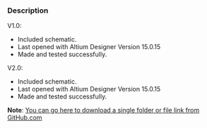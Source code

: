 ### Description

V1.0:
- Included schematic.
- Last opened with Altium Designer Version 15.0.15
- Made and tested successfully.

V2.0:
- Included schematic.
- Last opened with Altium Designer Version 15.0.15
- Made and tested successfully.

**Note**: [You can go here to download a single folder or file link from GitHub.com](https://minhaskamal.github.io/DownGit/#/home)
